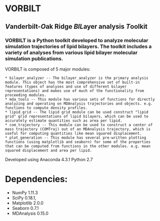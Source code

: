 # VORBILT
## *V*anderbilt-*O*ak Ridge *BIL*ayer analysis *T*oolkit

### VORBILT is a Python toolkit developed to analyze molecular simulation trajectories of lipid bilayers. The toolkit includes a variety of analyses from various lipid bilayer molecular simulation publications.

VORBILT is composed of 5 major modules:

    * bilayer_analyzer -- The bilayer_analyzer is the primary analysis module. This object has the most comprehensive set of built-in features (types of analyses and use of different bilayer representations) and makes use of much of the functionality from proceeding modules.  
    * mda_tools -- This module has various sets of functions for directly analyzing and operating on MDAnalysis trajectories and objects. e.g. functions to compute density profiles.
    * lipid_grid -- The lipid grid module can be used construct "lipid grid" grid representations of lipid bilayers, which can be used to accurately estimate quantities such as area per lipid.
    * com_trajectory -- This module can be used to construct a center of mass trajectory (COMTraj) out of an MDAnalysis trajectory, which is useful for computing quantities like mean squared displacement.
    * plot_generation -- This module has several pre-written plotting functions (using matplotlib and seaborn) for some of the properties that can be computed from functions in the other modules. e.g. mean squared displacement and area per lipid.

Developed using Anaconda 4.3.1 Python 2.7				
# Dependencies:
   * NumPy  1.11.3
   * SciPy 0.18.1,
   * Matplotlib 2.0.0
   * Seaborn 0.7.1
   * MDAnalysis 0.15.0

